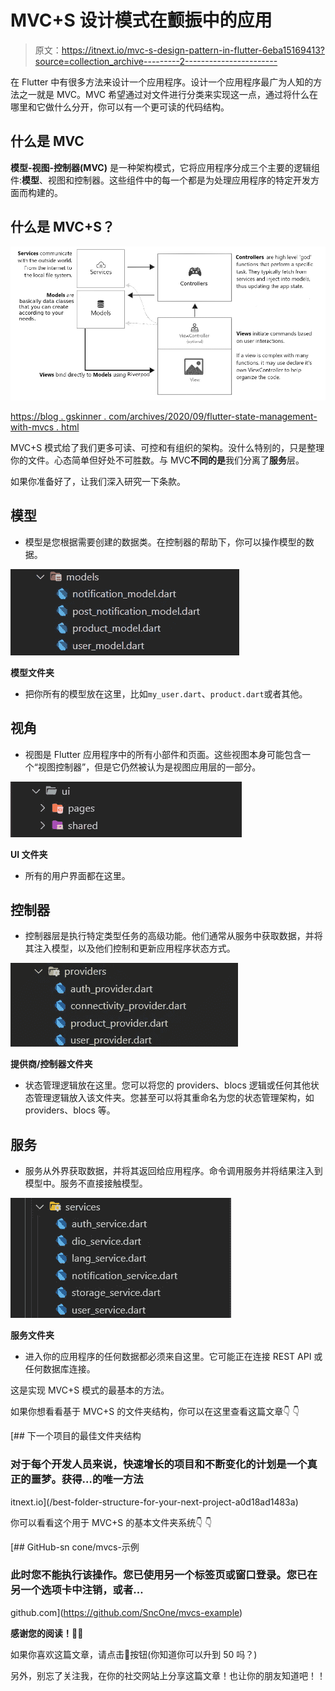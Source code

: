 # MVC+S 设计模式在颤振中的应用

> 原文：<https://itnext.io/mvc-s-design-pattern-in-flutter-6eba15169413?source=collection_archive---------2----------------------->

在 Flutter 中有很多方法来设计一个应用程序。设计一个应用程序最广为人知的方法之一就是 MVC。MVC 希望通过对文件进行分类来实现这一点，通过将什么在哪里和它做什么分开，你可以有一个更可读的代码结构。

## 什么是 MVC

**模型-视图-控制器(MVC)** 是一种架构模式，它将应用程序分成三个主要的逻辑组件:**模型**、视图和控制器。这些组件中的每一个都是为处理应用程序的特定开发方面而构建的。

## 什么是 MVC+S？

![](img/9a2677b664ab0f387fc56f9dbe1b82a0.png)

[https://blog . gskinner . com/archives/2020/09/flutter-state-management-with-mvcs . html](https://blog.gskinner.com/archives/2020/09/flutter-state-management-with-mvcs.html)

MVC+S 模式给了我们更多可读、可控和有组织的架构。没什么特别的，只是整理你的文件。心态简单但好处不可胜数。与 MVC**不同的是**我们分离了**服务**层。

如果你准备好了，让我们深入研究一下条款。

## 模型

*   模型是您根据需要创建的数据类。在控制器的帮助下，你可以操作模型的数据。

![](img/a214cf5897215a09f4313793f4554de0.png)

**模型文件夹**

*   把你所有的模型放在这里，比如`my_user.dart`、`product.dart`或者其他。

## 视角

*   视图是 Flutter 应用程序中的所有小部件和页面。这些视图本身可能包含一个“视图控制器”，但是它仍然被认为是视图应用层的一部分。

![](img/96cd91e2de1a4db9d27ce1de67759961.png)

**UI 文件夹**

*   所有的用户界面都在这里。

## 控制器

*   控制器层是执行特定类型任务的高级功能。他们通常从服务中获取数据，并将其注入模型，以及他们控制和更新应用程序状态方式。

![](img/271992a8ec0ed4ae3dc381e0746c67a5.png)

**提供商/控制器文件夹**

*   状态管理逻辑放在这里。您可以将您的 providers、blocs 逻辑或任何其他状态管理逻辑放入该文件夹。您甚至可以将其重命名为您的状态管理架构，如 providers、blocs 等。

## 服务

*   服务从外界获取数据，并将其返回给应用程序。命令调用服务并将结果注入到模型中。服务不直接接触模型。

![](img/c5c52f4976b5438970ba01ae0dadf238.png)

**服务文件夹**

*   进入你的应用程序的任何数据都必须来自这里。它可能正在连接 REST API 或任何数据库连接。

这是实现 MVC+S 模式的最基本的方法。

如果你想看看基于 MVC+S 的文件夹结构，你可以在这里查看这篇文章👇 👇

[](/best-folder-structure-for-your-next-project-a0d18ad1483a) [## 下一个项目的最佳文件夹结构

### 对于每个开发人员来说，快速增长的项目和不断变化的计划是一个真正的噩梦。获得…的唯一方法

itnext.io](/best-folder-structure-for-your-next-project-a0d18ad1483a) 

你可以看看这个用于 MVC+S 的基本文件夹系统👇 👇

[](https://github.com/SncOne/mvcs-example) [## GitHub-sn cone/mvcs-示例

### 此时您不能执行该操作。您已使用另一个标签页或窗口登录。您已在另一个选项卡中注销，或者…

github.com](https://github.com/SncOne/mvcs-example) 

**感谢您的阅读！**👏👏

如果你喜欢这篇文章，请点击👏按钮(你知道你可以升到 50 吗？)

另外，别忘了关注我，在你的社交网站上分享这篇文章！也让你的朋友知道吧！！